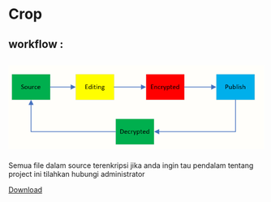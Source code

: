 # Crop
## workflow :
## ![This is an image](https://raw.githubusercontent.com/dekelinc/Crop/main/img/Capture%201.PNG)
[^note]:
Semua file dalam source terenkripsi jika anda ingin tau pendalam tentang project ini tilahkan hubungi administrator
[^note]:
[Download](https://github.com/dekelinc/Crop/releases/tag/corp)
